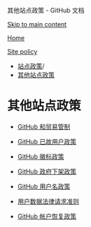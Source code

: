 其他站点政策 - GitHub 文档

[Skip to main content](#main-content)

[Home](/zh)

[Site policy](/zh/site-policy)

* [站点政策](/zh/site-policy)/
* [其他站点政策](/zh/site-policy/other-site-policies)

其他站点政策
==========

* [GitHub 和贸易管制](/zh/site-policy/other-site-policies/github-and-trade-controls)

* [GitHub 已故用户政策](/zh/site-policy/other-site-policies/github-deceased-user-policy)

* [GitHub 徽标政策](/zh/site-policy/other-site-policies/github-logo-policy)

* [GitHub 政府下架政策](/zh/site-policy/other-site-policies/github-government-takedown-policy)

* [GitHub 用户名政策](/zh/site-policy/other-site-policies/github-username-policy)

* [用户数据法律请求准则](/zh/site-policy/other-site-policies/guidelines-for-legal-requests-of-user-data)

* [GitHub 帐户恢复政策](/zh/site-policy/other-site-policies/github-account-recovery-policy)
